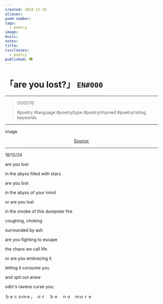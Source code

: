 ```yaml
---
created: 2024-12-18
aliases:
poem number:
tags:
  - poetry
image:
music:
notes:
title:
cssclasses:
  - poetry
published: 📷
---
```

# 「are you lost?」 `EN#000`

---

> 01/01/70
>  
> #poetry
> #language
> #poetry/type
> #poetry/rhymed
> #poetry/rating
> keywords

---

image

<center class="img_caption"><a href="https://" class="source-link">Source: </a></center>

---

18/12/24

  

are you lost

in the abyss filled with stars

are you lost

in the abyss of your mind

or are you lost

in the smoke of this dumpster fire

coughing, choking

surrounded by ash

are you fighting to escape

the chaos we call life

or are you embracing it

letting it consume you

and spit out anew

odin's ravens curse you:

ｂｅｃｏｍｅ，　ｏｒ　ｂｅ　ｎｏ　ｍｏｒｅ